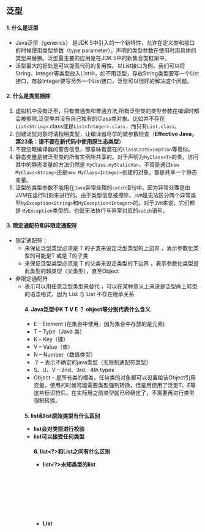 ## 泛型

#### 1. 什么是泛型

- Java泛型（generics） 是JDK 5中引入的一个新特性，允许在定义类和接口的时候使用类型参数（type parameter）。声明的类型参数在使用时用具体的类型来替换。泛型最主要的应用是在JDK 5中的新集合类框架中。 
- 泛型最大的好处是可以提高代码的复用性。以List接口为例，我们可以将String、Integer等类型放入List中，如不用泛型，存放String类型要写一个List接口，存放Integer要写另外一个List接口，泛型可以很好的解决这个问题。 

#### 2. 什么是类型擦除

1. 虚拟机中没有泛型，只有普通类和普通方法,所有泛型类的类型参数在编译时都会被擦除,泛型类并没有自己独有的Class类对象。比如并不存在`List<String>`.class或是`List<Integer>.class`，而只有`List.class`。
2.  创建泛型对象时请指明类型，让编译器尽早的做参数检查（**Effective Java，第23条：请不要在新代码中使用原生态类型**） 
3. 不要忽略编译器的警告信息，那意味着潜在的`ClassCastException`等着你。 
4. 静态变量是被泛型类的所有实例所共享的。对于声明为`MyClass<T>`的类，访问其中的静态变量的方法仍然是 `MyClass.myStaticVar`。不管是通过`new MyClass<String>`还是`new MyClass<Integer>`创建的对象，都是共享一个静态变量。 
5. 泛型的类型参数不能用在`Java`异常处理的`catch`语句中。因为异常处理是由JVM在运行时刻来进行的。由于类型信息被擦除，`JVM`是无法区分两个异常类型`MyException<String>`和`MyException<Integer>`的。对于`JVM`来说，它们都是 `MyException`类型的。也就无法执行与异常对应的`catch`语句。

 

#### 3. 限定通配符和非限定通配符 

- 限定通配符：
  - <? extends T> 来保证泛型类型必须是 T 的子类来设定泛型类型的上边界 ，表示参数化类型的可能是T 或是 T的子类 
  - <? super T> 来保证泛型类型必须是 T 的父类来设定类型的下边界 ，表示参数化类型是此类型的超类型（父类型），直至Object 
- 非限定通配符
  -  <?> 表示可以用任意泛型类型来替代 ，可以在某种意义上来说是泛型向上转型的语法格式，因为 List<String> 与 List<Object> 不存在继承关系 

#### 4. Java泛型中K T V E ？ object等分别代表什么含义 

- E – Element (在集合中使用，因为集合中存放的是元素) 
- T – Type（Java 类） 
- K – Key（键） 
- V – Value（值）
-  N – Number（数值类型）
-  ？ – 表示不确定的java类型（无限制通配符类型）
-  S、U、V – 2nd、3rd、4th types 
- Object – 是所有类的根类，任何类的对象都可以设置给该Object引用变量，使用的时候可能需要类型强制转换，但是用使用了泛型T、E等这些标识符后，在实际用之前类型就已经确定了，不需要再进行类型强制转换。 

#### 5. list<object>和list原始类型有什么区别

- list<object>会对类型进行校验
- list可以接受任何类型

#### 6. list<?>和List<object>之间有什么区别

-  list<?>未知类型的list
- List<object>object类型的list 
- 可以把List<String>, List<Integer>赋值给List<?>，却不能把List<String>赋值给 List<Object>。 